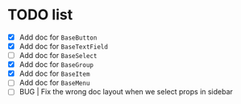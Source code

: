 # TODO list

- [x] Add doc for `BaseButton`
- [x] Add doc for `BaseTextField`
- [ ] Add doc for `BaseSelect`
- [x] Add doc for `BaseGroup`
- [x] Add doc for `BaseItem` 
- [ ] Add doc for `BaseMenu`
- [ ] BUG | Fix the wrong doc layout when we select props in sidebar